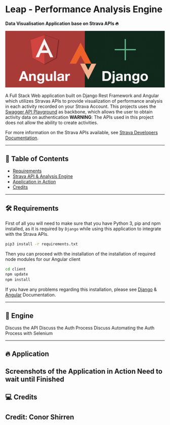 # Leap - Performance Analysis Engine

__Data Visualisation Application base on Strava APIs :fire:__

![project](/assets/project.png)


A Full Stack Web application built on Django Rest Framework and Angular which utilizes Stravas APIs to provide visualization of performance analysis in each activity recorded on your Strava Account. This projects uses the [Swagger API Playground](https://developers.strava.com/playground/) as backbone, which allows the user to obtain activity data on authentication
__WARNING__: The APIs used in this project does not allow the ability to create activities.

For more information on the Strava APIs available, see [Strava Developers Documentation](https://developers.strava.com/).

---

## :closed_book: Table of Contents

- [Requirements](#hammer_and_wrench-requirements)
- [Strava API & Analysis Engine](#open_file_folder-engine)
- [Application in Action](#fire-application)
- [Credits](#computer-credits)

---

## :hammer_and_wrench: Requirements

First of all you will need to make sure that you have Python 3, pip and npm installed, as it is
required by `Django` while using this application to integrate with the Strava APIs.

```bash
pip3 install -r requirements.txt
```

Then you can proceed with the installation of the installation of required node modules for our Angular client

```bash
cd client
npm update
npm install
```

If you have any problems regarding this installation, please see 
[Django](https://docs.djangoproject.com/en/3.1/) & [Angular](https://angular.io/docs) Documentation.

---

## :open_file_folder: Engine

Discuss the API
Discuss the Auth Process
Discuss Automating the Auth Process with Selenium 

---

## :fire: Application

Screenshots of the Application in Action
Need to wait until Finished
---



## :computer: Credits
Credit: Conor Shirren
---